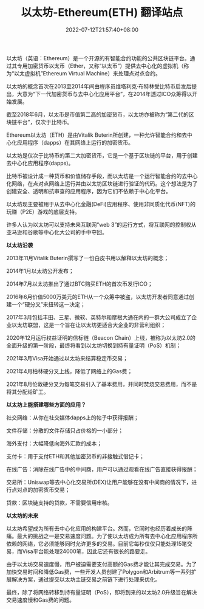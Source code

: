 ﻿---
weight: 
title: "以太坊-Ethereum(ETH) 翻译站点"
description: "以太坊（英语：Ethereum）是一个开源的有智能合约功能的公共区块链平台。通过其专用加密货币以太币（Ether，又称“以太币”）提供去中心化的虚拟机（称为“以太虚拟机”Ethereum Virtual Machine）来处理点对点合约。"
date: 2022-07-12T21:57:40+08:00
lastmod: 2022-07-12T16:45:40+08:00
draft: false
authors: ["yangsi"]
featuredImage: "yitaifang-ethereumeth.webp"
link: "https://www.ethereum.org/    https://blog.csdn.net/weixin_43014389/article/details/124950756"
tags: ["数字代币","以太坊-Ethereum(ETH) 翻译站点"]
categories: ["navigation"]
navigation: ["数字代币"]
lightgallery: true
toc: true
pinned: false
recommend: false
recommend1: false
---
以太坊（英语：Ethereum）是一个开源的有智能合约功能的公共区块链平台。通过其专用加密货币以太币（Ether，又称“以太币”）提供去中心化的虚拟机（称为“以太虚拟机”Ethereum Virtual Machine）来处理点对点合约。

以太坊的概念首次在2013至2014年间由程序员维塔利克·布特林受比特币启发后提出，大意为“下一代加密货币与去中心化应用平台”，在2014年透过ICO众筹得以开始发展。

截至2018年6月，以太币是市值第二高的加密货币，以太坊亦被称为“第二代的区块链平台”，仅次于比特币。

Ethereum以太坊（ETH）是由Vitalik Buterin所创建，一种允许智能合约和去中心化应用程序（dapps）在其网络上运行的加密货币。

以太坊是仅次于比特币的第二大加密货币，它是一个基于区块链的平台，用于创建去中心化应用程序(dapps)。

比特币被设计成一种货币和价值储存手段，而以太坊是一个运行智能合约的去中心化网络，在点对点网络上运行并由以太坊区块链进行验证的代码。这个想法是为了创建安全、透明和抗审查的应用程序，因为它们不依赖于中心化平台。

以太坊现主要被用于从去中心化金融(DeFi)应用程序、使用非同质化代币(NFT)的玩赚（P2E）游戏的底层支持。

许多人认为以太坊可以支持未来互联网“web 3”的运行方式，将互联网的控制权从亚马逊和谷歌等中心化大公司的手中夺回。

**以太坊沿袭**

2013年11月Vitalik Buterin撰写了一份白皮书用以解释以太坊的概念；

2014年1月以太坊公开发布；

2014年7月以太坊推出了通过BTC购买ETH的首次币发行ICO；

2016年6月价值5000万美元的ETH从一个众筹中被盗，以太坊开发者同意通过创建一个“硬分叉”来扭转这一决定；

2017年3月包括丰田、三星、微软、英特尔和摩根大通在内的一群大公司成立了企业以太坊联盟，这是一个旨在让以太坊更适合大企业的非营利组织；

2020年12月运行权益证明的信标链（Beacon Chain）上线，被称为以太坊2.0的全面升级的第一阶段，最终将看到以太坊切换到持有量证明（PoS）机制；

2021年3月Visa开始通过以太坊来结算稳定币交易；

2021年4月柏林硬分叉上线，降低了网络上的Gas费；

2021年8月伦敦硬分叉为每笔交易引入了基本费用，并同时焚烧交易费用，而不是将其分配给矿工。

**以太坊上能搭建哪些方面的应用？**

社交网络：从你在社交媒体dapps上的帖子中获得报酬；

文件存储：分散的文件存储只占价格的一小部分；

海外支付：大幅降低向海外汇款的成本；

支付卡：用于支付ETH和其他加密货币的非接触式借记卡；

在线广告：消除在线广告中的中间商，用户可以通过观看在线广告直接获得报酬；

交易所：Uniswap等去中心化交易所(DEX)让用户能够在没有中间商的情况下，进行点对点的加密货币交易；

贷款：区块链支持的贷款，不需要信用审核。

**以太坊的未来**

以太坊希望成为所有去中心化应用的构建平台。然而，它同时也经历着成长的阵痛。最大的挑战之一是交易速度问题。为了使以太坊成为所有去中心化应用程序所依赖的网络，它必须能够同时允许更多的交易。目前它每秒仅仅只能处理15笔交易，而Visa平台能处理24000笔，因此它还有很长的路要走。

由于以太坊交易速度慢，用户被迫需要支付高额的Gas费才能让其完成交易。为了加快交易时间和降低Gas费，一些开发人员创建了Polygon和Arbitrum等一系列扩展解决方案，通过提交以太坊主链交易之前链下进行处理来优化。

最终，除了将网络转移到持有量证明（PoS），即将到来的以太坊2.0升级旨在解决交易速度慢和Gas费的问题。

